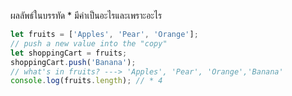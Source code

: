 ผลลัพธ์ในบรรทัด * มีค่าเป็นอะไรและเพราะอะไร


```js
let fruits = ['Apples', 'Pear', 'Orange'];
// push a new value into the "copy"
let shoppingCart = fruits;
shoppingCart.push('Banana');
// what's in fruits? ---> 'Apples', 'Pear', 'Orange','Banana'
console.log(fruits.length); // * 4
```